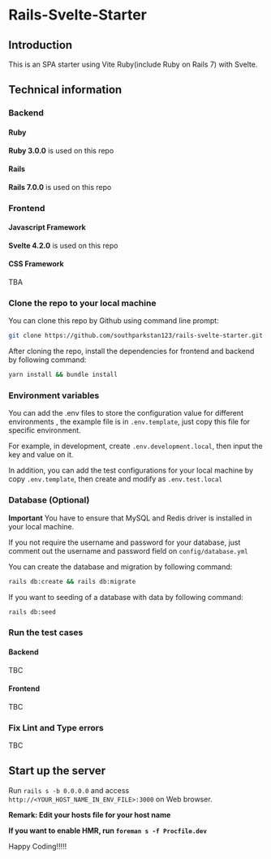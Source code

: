 # Rails-Svelte-Starter

## Introduction

This is an SPA starter using Vite Ruby(include Ruby on Rails 7) with Svelte.

## Technical information

### Backend

#### Ruby

**Ruby 3.0.0** is used on this repo

#### Rails

**Rails 7.0.0** is used on this repo

### Frontend

#### Javascript Framework

**Svelte 4.2.0** is used on this repo

#### CSS Framework

TBA

### Clone the repo to your local machine

You can clone this repo by Github using command line prompt:

```bash
git clone https://github.com/southparkstan123/rails-svelte-starter.git
```

After cloning the repo, install the dependencies for frontend and backend by following command:

```bash
yarn install && bundle install
```

### Environment variables

You can add the .env files to store the configuration value for different environments , the example file is in ```.env.template```, just copy this file for specific environment. 

For example, in development, create ```.env.development.local```, then input the key and value on it.

In addition, you can add the test configurations for your local machine by copy ```.env.template```, then create and modify as ```.env.test.local```

### Database (Optional)

**Important**
You have to ensure that MySQL and Redis driver is installed in your local machine.

If you not require the username and password for your database, just comment out the username and password field on ```config/database.yml```

You can create the database and migration by following command:
```bash
rails db:create && rails db:migrate
```

If you want to seeding of a database with data by following command:
```bash
rails db:seed
```

### Run the test cases

#### Backend

TBC

#### Frontend

TBC

### Fix Lint and Type errors

TBC

## Start up the server

Run ```rails s -b 0.0.0.0``` and access ```http://<YOUR_HOST_NAME_IN_ENV_FILE>:3000``` on Web browser.

**Remark: Edit your hosts file for your host name**

**If you want to enable HMR, run ```foreman s -f Procfile.dev```**

Happy Coding!!!!!
